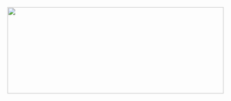 <div id="header" align="center">
  <img src="https://media.giphy.com/media/YrD1PQldGsstG/giphy.gif" align="center" width="500" height="200">
</div>

